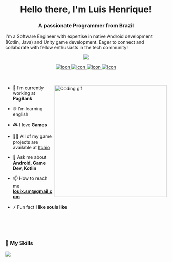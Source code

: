 <h1 align="center">
Hello there, I'm Luis Henrique!
</h1>

<h3 align="center">A passionate Programmer from Brazil</h3>

<p>
I'm a Software Engineer with expertise in native Android development (Kotlin, Java) and Unity game development. Eager to connect and collaborate with fellow enthusiasts in the tech community!
</p>

<p align="center"> 
<img src="https://komarev.com/ghpvc/?username=Louiixx-h&label=Profile%20views&color=0e75b6&style=flat" /> 
</p>

<div align="center">
  <a href="mailto:louix.sm@gmail.com" target="_blank">
  <img src="https://img.shields.io/badge/-Gmail-FF0000?style=flat-square&labelColor=FF0000&logo=gmail&logoColor=white&link=mailto:louix.sm@gmail.com" alt="icon" />
  </a>
  <a href="https://www.linkedin.com/in/luishenr-m/" target="_blank">
  <img src="https://img.shields.io/badge/-Linkedin-0e76a8?style=flat-square&logo=Linkedin&logoColor=white&link=https://www.linkedin.com/in/luishenr-m/" alt="icon" />
  </a>
  <a href="https://twitter.com/louishenriqk" target="_blank">
  <img src="https://img.shields.io/badge/Twitter-1DA1F2?style=flat-square&labelColor=1DA1F2&logo=twitter&logoColor=white&link=https://twitter.com/Louiixx_h" alt="icon" />
  </a>
  <a href="http://luislabs.com" target="_blank">
  <img src="https://img.shields.io/badge/Portfolio-1DA1F2?style=flat-square&labelColor=1DA1F2&logo=website&logoColor=white&link=http://luislabs.com" alt="icon" />
  </a>
</div>

</br>
</br>

<p>
<img align="right" width="350" src="https://github.com/Louiixx-h/Louiixx-h/assets/65178969/5e5f543b-d20c-4f80-bd01-33f39f106d38" alt="Coding gif" />

- 🔭 I’m currently working at **PagBank**

- 🌐 I'm learning english

- 🎮 I love **Games**

- 👨‍💻 All of my game projects are available at [Itchio](https://louiixx-h.itch.io/)

- 💬 Ask me about **Android, Game Dev, Kotlin**

- 📫 How to reach me **louix.sm@gmail.com**

- ⚡ Fun fact **I like souls like**

<br/>
<br/>
<br/>

<h3>🚀 My Skills</h3>
<img style="display: block; margin: auto;" src="https://skillicons.dev/icons?i=java,kotlin,unity,androidstudio,bash,cs,dotnet,figma,firebase,git,github,githubactions,gradle,jenkins,javascript,html,css"/>
